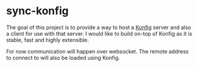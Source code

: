 # sync-konfig
The goal of this project is to provide a way to host a <a href="https://github.com/lalamove/konfig">Konfig</a> server and also a client for use with that server. I would like to build on-top of Konfig as it is stable, fast and highly extensible.
 
For now communication will happen over websocket. The remote address to connect to will also be loaded using Konfig.



